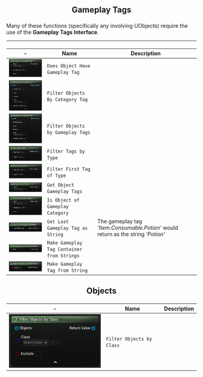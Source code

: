 ## <p style="text-align: center;">Gameplay Tags</p>
Many of these functions (specifically any involving UObjects) require the use of the **Gameplay Tags Interface**.
***
#### 
| - | Name | Description |
| - | - | - |
| ![alt text](../../images/functions/f_g_gtag_DoesObjHavTag.png) | `Does Object Have Gameplay Tag` | |
![alt text](../../images/functions/f_g_gtag_FilterObjCategory.png) | `Filter Objects By Category Tag`
![alt text](../../images/functions/f_g_gtag_FilterObjTags.png)| `Filter Objects by Gameplay Tags` | 
![alt text](../../images/functions/f_g_gtag_FilterTagType.png) | `Filter Tags by Type `|
![alt text](../../images/functions/f_g_gtag_GetFirstTagType.png) | `Filter First Tag of Type`
![alt text](../../images/functions/f_g_gtag_GetObjTags.png) | `Get Object Gameplay Tags` |
![alt text](../../images/functions/f_g_gtag_IsObjectCategory.png) | `Is Object of Gameplay Category` | 
![alt text](../../images/functions/f_g_gtag_LastTagAsString.png) | `Get Last Gameplay Tag as String` | The gameplay tag *'Item.Consumable.Potion'* would return as the string *'Potion'*
![alt text](../../images/functions/f_g_gtag_StringsToTags.png) | `Make Gameplay Tag Container from Strings` | 
![alt text](../../images/functions/f_g_gtag_StringToTag.png)| `Make Gameplay Tag from String` |

## <p style="text-align: center;">Objects</p>
| - | Name | Description |
| - | - | - |
![alt text](../../images/functions/f_g_obj_FilterByClass.png) | `Filter Objects by Class` |
